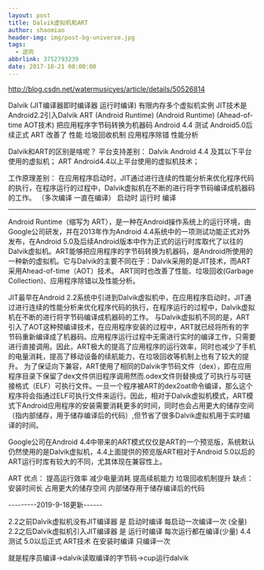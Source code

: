 ```yaml
---
layout: post
title: Dalvik虚拟机和ART
author: shaomiao
header-img: img/post-bg-universe.jpg
tags:
  - 逆向
abbrlink: 3752793239
date: 2017-10-21 00:00:00
---
```

http://blog.csdn.net/watermusicyes/article/details/50526814

Dalvik (JIT编译器即时编译器 运行时编译) 有限内存多个虚拟机实例 JIT技术是Android2.2引入Dalvik
ART (Android Runtime) (Android Runtime) (Ahead-of-time AOT技术) 把应用程序字节码转换为机器码 Android 4.4 测试 Android5.0后续正式
ART 改善了 性能 垃圾回收机制 应用程序除错  性能分析




Dalvik和ART的区别是啥呢？
平台支持差别：
Dalvik Android 4.4 及其以下平台使用的虚拟机； ART Android4.4以上平台使用的虚拟机技术；

工作原理差别：
在应用程序启动时，JIT通过进行连续的性能分析来优化程序代码的执行，在程序运行的过程中，Dalvik虚拟机在不断的进行将字节码编译成机器码的工作。 （多次编译 一直在编译） 启动时 运行时 编译

------

Android Runtime（缩写为 ART），是一种在Android操作系统上的运行环境，由Google公司研发，并在2013年作为Android 4.4系统中的一项测试功能正式对外发布，在Android 5.0及后续Android版本中作为正式的运行时库取代了以往的Dalvik虚拟机。ART能够把应用程序的字节码转换为机器码，是Android所使用的一种新的虚拟机。它与Dalvik的主要不同在于：Dalvik采用的是JIT技术，而ART采用Ahead-of-time（AOT）技术。 ART同时也改善了性能、垃圾回收(Garbage Collection)、应用程序除错以及性能分析。

JIT最早在Android 2.2系统中引进到Dalvik虚拟机中，在应用程序启动时，JIT通过进行连续的性能分析来优化程序代码的执行，在程序运行的过程中，Dalvik虚拟机在不断的进行将字节码编译成机器码的工作。 与Dalvik虚拟机不同的是，ART引入了AOT这种预编译技术，在应用程序安装的过程中，ART就已经将所有的字节码重新编译成了机器码。应用程序运行过程中无需进行实时的编译工作，只需要进行直接调用。因此，ART极大的提高了应用程序的运行效率，同时也减少了手机的电量消耗，提高了移动设备的续航能力，在垃圾回收等机制上也有了较大的提升。 为了保证向下兼容，ART使用了相同的Dalvik字节码文件（dex），即在应用程序目录下保留了dex文件供旧程序调用然而.odex文件则替换成了可执行与可链接格式（ELF）可执行文件。一旦一个程序被ART的dex2oat命令编译，那么这个程序将会指通过ELF可执行文件来运行。因此，相对于Dalvik虚拟机模式，ART模式下Android应用程序的安装需要消耗更多的时间，同时也会占用更大的储存空间（指内部储存，用于储存编译后的代码）,但节省了很多Dalvik虚拟机用于实时编译的时间。

Google公司在Android 4.4中带来的ART模式仅仅是ART的一个预览版，系统默认仍然使用的是Dalvik虚拟机，4.4上面提供的预览版ART相对于Android 5.0以后的ART运行时库有较大的不同，尤其体现在兼容性上。

ART
优点：
提高运行效率
减少电量消耗
提高续航能力
垃圾回收机制提升
缺点：
安装时间长
占用更大的储存空间 内部储存用于储存编译后的代码


---------2019-9-18更新------

2.2之前Dalvik虚拟机没有JIT编译器 是  启动时编译  每启动一次编译一次 (全量)
2.2之后Dalvik虚拟机引入JIT编译器 是 运行时编译  每次运行都在编译(少量)
4.4 测试 5.0以后正式 ART技术  在安装时编译 只编译一次


就是程序员编译->dalvik读取编译的字节码->cup运行dalvik
